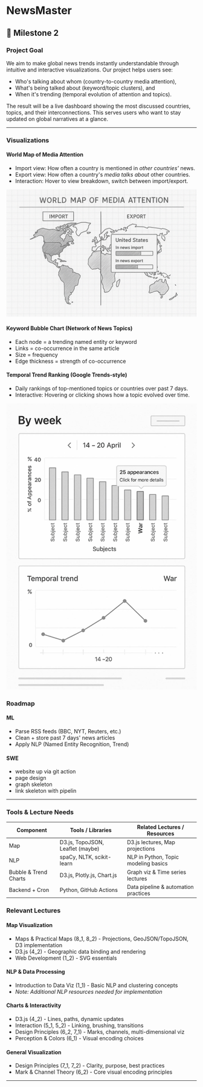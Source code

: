 # **NewsMaster**

## 📰 Milestone 2

### Project Goal

We aim to make global news trends instantly understandable through intuitive and interactive visualizations. Our project helps users see:

- Who's talking about whom (country-to-country media attention),
- What's being talked about (keyword/topic clusters), and
- When it's trending (temporal evolution of attention and topics).

The result will be a live dashboard showing the most discussed countries, topics, and their interconnections. This serves users who want to stay updated on global narratives at a glance.

---

### Visualizations

#### World Map of Media Attention

- Import view: How often a country is mentioned in *other countries'* news.
- Export view: How often a country's *media talks about* other countries.
- Interaction: Hover to view breakdown, switch between import/export.

![World Map Visualization](res/world_map.png)

#### Keyword Bubble Chart (Network of News Topics)

- Each node = a trending named entity or keyword
- Links = co-occurrence in the same article
- Size = frequency
- Edge thickness = strength of co-occurrence

#### Temporal Trend Ranking (Google Trends-style)

- Daily rankings of top-mentioned topics or countries over past 7 days.
- Interactive: Hovering or clicking shows how a topic evolved over time.

![Temporal Trend Visualization](res/temporal_trend.jpg)

### Roadmap

#### ML

- Parse RSS feeds (BBC, NYT, Reuters, etc.)
- Clean + store past 7 days' news articles
- Apply NLP (Named Entity Recognition, Trend)
  
#### SWE

- website up via git action
- page design
- graph skeleton
- link skeleton with pipelin

---

### Tools & Lecture Needs

| Component               | Tools / Libraries                | Related Lectures / Resources          |
|------------------------|----------------------------------|----------------------------------------|
| Map                    | D3.js, TopoJSON, Leaflet (maybe) | D3.js lectures, Map projections       |
| NLP                    | spaCy, NLTK, scikit-learn        | NLP in Python, Topic modeling basics  |
| Bubble & Trend Charts  | D3.js, Plotly.js, Chart.js       | Graph viz & Time series lectures      |
| Backend + Cron         | Python, GitHub Actions           | Data pipeline & automation practices  |

### Relevant Lectures

#### Map Visualization

- Maps & Practical Maps (8_1, 8_2) - Projections, GeoJSON/TopoJSON, D3 implementation
- D3.js (4_2) - Geographic data binding and rendering
- Web Development (1_2) - SVG essentials

#### NLP & Data Processing

- Introduction to Data Viz (1_1) - Basic NLP and clustering concepts
- *Note: Additional NLP resources needed for implementation*

#### Charts & Interactivity

- D3.js (4_2) - Lines, paths, dynamic updates
- Interaction (5_1, 5_2) - Linking, brushing, transitions
- Design Principles (6_2, 7_1) - Marks, channels, multi-dimensional viz
- Perception & Colors (6_1) - Visual encoding choices

#### General Visualization

- Design Principles (7_1, 7_2) - Clarity, purpose, best practices
- Mark & Channel Theory (6_2) - Core visual encoding principles

---
